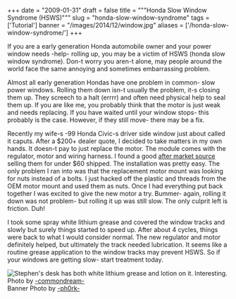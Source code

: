 
+++
date = "2009-01-31"
draft = false
title = """Honda Slow Window Syndrome (HSWS)"""
slug = "honda-slow-window-syndrome"
tags = ['Tutorial']
banner = "/images/2014/12/window.jpg"
aliases = ['/honda-slow-window-syndrome/']
+++


If you are a early generation Honda automobile owner and your power window needs -help- rolling up, you may be a victim of HSWS (honda slow window syndrome). Don-t worry you aren-t alone, may people around the world face the same annoying and sometimes embarrassing problem.

Almost all early generation Hondas have one problem in common- slow power windows. Rolling them down isn-t usually the problem, it-s closing them up. They screech to a halt (errrr) and often need physical help to seal them up. If you are like me, you probably think that the motor is just weak and needs replacing. If you have waited until your window stops- this probably is the case. However, if they still move- there may be a fix.

Recently my wife-s -99 Honda Civic-s driver side window just about called it caputs. After a $200+ dealer quote, I decided to take matters in my own hands. It doesn-t pay to just replace the motor. The module comes with the regulator, motor and wiring harness. I found a good [after market source](http://search.am-autoparts.com/search?af=category:windowmotorsandregulators%20%20vehicle:honda) selling them for under $60 shipped. The installation was pretty easy. The only problem I ran into was that the replacement motor mount was looking for nuts instead of a bolts. I just hacked off the plastic and threads from the OEM motor mount and used them as nuts. Once I had everything put back together I was excited to give the new motor a try. Bummer- again, rolling it down was not problem- but rolling it up was still slow. The only culprit left is friction. Duh!

I took some spray white lithium grease and covered the window tracks and slowly but surely things started to speed up. After about 4 cycles, things were back to what I would consider normal. The new regulator and motor definitely helped, but ultimately the track needed lubrication. It seems like a routine grease application to the window tracks may prevent HSWS. So if your windows are getting slow- start treatment today.

![Stephen's desk has both white lithium grease and lotion on it. Interesting.](http://static.mrmatt57.org/img/white.lithium.grease.jpg)<span id="credits">  
 Photo by [-commondream-](http://flickr.com/photos/commondream/2778095180//)</span>
 <span id="credits">  
 Banner Photo by [-ph0rk-](http://flickr.com/photos/ph0rk/2986357207/)</span>




